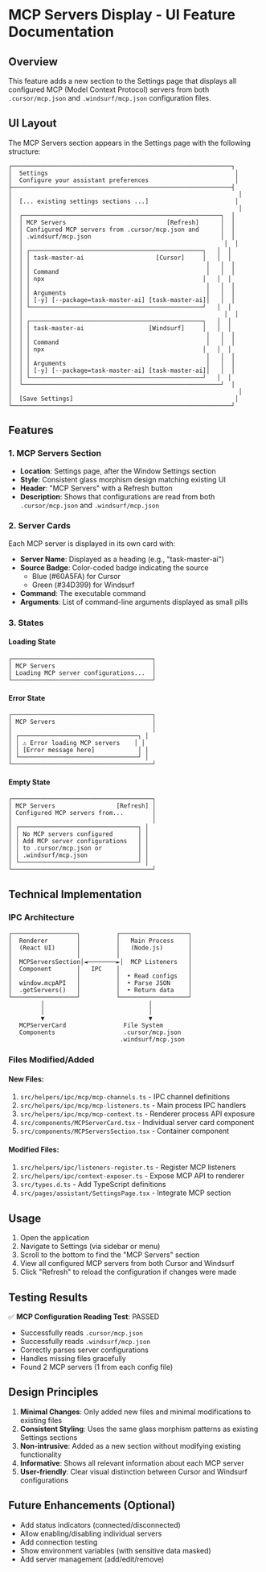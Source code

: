 # MCP Servers Display - UI Feature Documentation

## Overview
This feature adds a new section to the Settings page that displays all configured MCP (Model Context Protocol) servers from both `.cursor/mcp.json` and `.windsurf/mcp.json` configuration files.

## UI Layout

The MCP Servers section appears in the Settings page with the following structure:

```
┌─────────────────────────────────────────────────────────────┐
│  Settings                                                    │
│  Configure your assistant preferences                        │
├─────────────────────────────────────────────────────────────┤
│                                                               │
│  [... existing settings sections ...]                        │
│                                                               │
│  ┌───────────────────────────────────────────────────────┐  │
│  │ MCP Servers                            [Refresh]      │  │
│  │ Configured MCP servers from .cursor/mcp.json and      │  │
│  │ .windsurf/mcp.json                                    │  │
│  │                                                        │  │
│  │ ┌────────────────────────────────────────────────┐   │  │
│  │ │ task-master-ai                    [Cursor]     │   │  │
│  │ │                                                 │   │  │
│  │ │ Command                                         │   │  │
│  │ │ npx                                            │   │  │
│  │ │                                                 │   │  │
│  │ │ Arguments                                       │   │  │
│  │ │ [-y] [--package=task-master-ai] [task-master-ai]│   │  │
│  │ └────────────────────────────────────────────────┘   │  │
│  │                                                        │  │
│  │ ┌────────────────────────────────────────────────┐   │  │
│  │ │ task-master-ai                  [Windsurf]     │   │  │
│  │ │                                                 │   │  │
│  │ │ Command                                         │   │  │
│  │ │ npx                                            │   │  │
│  │ │                                                 │   │  │
│  │ │ Arguments                                       │   │  │
│  │ │ [-y] [--package=task-master-ai] [task-master-ai]│   │  │
│  │ └────────────────────────────────────────────────┘   │  │
│  └───────────────────────────────────────────────────────┘  │
│                                                               │
│  [Save Settings]                                             │
└─────────────────────────────────────────────────────────────┘
```

## Features

### 1. MCP Servers Section
- **Location**: Settings page, after the Window Settings section
- **Style**: Consistent glass morphism design matching existing UI
- **Header**: "MCP Servers" with a Refresh button
- **Description**: Shows that configurations are read from both `.cursor/mcp.json` and `.windsurf/mcp.json`

### 2. Server Cards
Each MCP server is displayed in its own card with:
- **Server Name**: Displayed as a heading (e.g., "task-master-ai")
- **Source Badge**: Color-coded badge indicating the source
  - Blue (#60A5FA) for Cursor
  - Green (#34D399) for Windsurf
- **Command**: The executable command
- **Arguments**: List of command-line arguments displayed as small pills

### 3. States

#### Loading State
```
┌───────────────────────────────────────┐
│ MCP Servers                           │
│ Loading MCP server configurations...  │
└───────────────────────────────────────┘
```

#### Error State
```
┌───────────────────────────────────────┐
│ MCP Servers                           │
│                                       │
│ ┌─────────────────────────────────┐ │
│ │ ⚠️ Error loading MCP servers    │ │
│ │ [Error message here]            │ │
│ └─────────────────────────────────┘ │
└───────────────────────────────────────┘
```

#### Empty State
```
┌───────────────────────────────────────┐
│ MCP Servers                 [Refresh] │
│ Configured MCP servers from...        │
│                                       │
│ ┌─────────────────────────────────┐ │
│ │ No MCP servers configured       │ │
│ │ Add MCP server configurations   │ │
│ │ to .cursor/mcp.json or          │ │
│ │ .windsurf/mcp.json              │ │
│ └─────────────────────────────────┘ │
└───────────────────────────────────────┘
```

## Technical Implementation

### IPC Architecture
```
┌──────────────────┐          ┌───────────────────┐
│  Renderer        │          │   Main Process    │
│  (React UI)      │          │   (Node.js)       │
│                  │          │                   │
│  MCPServersSection│◄────────►│  MCP Listeners   │
│  Component       │   IPC    │                   │
│                  │          │  • Read configs   │
│  window.mcpAPI   │          │  • Parse JSON     │
│  .getServers()   │          │  • Return data    │
└──────────────────┘          └───────────────────┘
         │                             │
         │                             │
         ▼                             ▼
   MCPServerCard                File System
   Components                   .cursor/mcp.json
                               .windsurf/mcp.json
```

### Files Modified/Added

#### New Files:
1. `src/helpers/ipc/mcp/mcp-channels.ts` - IPC channel definitions
2. `src/helpers/ipc/mcp/mcp-listeners.ts` - Main process IPC handlers
3. `src/helpers/ipc/mcp/mcp-context.ts` - Renderer process API exposure
4. `src/components/MCPServerCard.tsx` - Individual server card component
5. `src/components/MCPServersSection.tsx` - Container component

#### Modified Files:
1. `src/helpers/ipc/listeners-register.ts` - Register MCP listeners
2. `src/helpers/ipc/context-exposer.ts` - Expose MCP API to renderer
3. `src/types.d.ts` - Add TypeScript definitions
4. `src/pages/assistant/SettingsPage.tsx` - Integrate MCP section

## Usage

1. Open the application
2. Navigate to Settings (via sidebar or menu)
3. Scroll to the bottom to find the "MCP Servers" section
4. View all configured MCP servers from both Cursor and Windsurf
5. Click "Refresh" to reload the configuration if changes were made

## Testing Results

✅ **MCP Configuration Reading Test**: PASSED
- Successfully reads `.cursor/mcp.json`
- Successfully reads `.windsurf/mcp.json`
- Correctly parses server configurations
- Handles missing files gracefully
- Found 2 MCP servers (1 from each config file)

## Design Principles

1. **Minimal Changes**: Only added new files and minimal modifications to existing files
2. **Consistent Styling**: Uses the same glass morphism patterns as existing Settings sections
3. **Non-intrusive**: Added as a new section without modifying existing functionality
4. **Informative**: Shows all relevant information about each MCP server
5. **User-friendly**: Clear visual distinction between Cursor and Windsurf configurations

## Future Enhancements (Optional)

- Add status indicators (connected/disconnected)
- Allow enabling/disabling individual servers
- Add connection testing
- Show environment variables (with sensitive data masked)
- Add server management (add/edit/remove)
